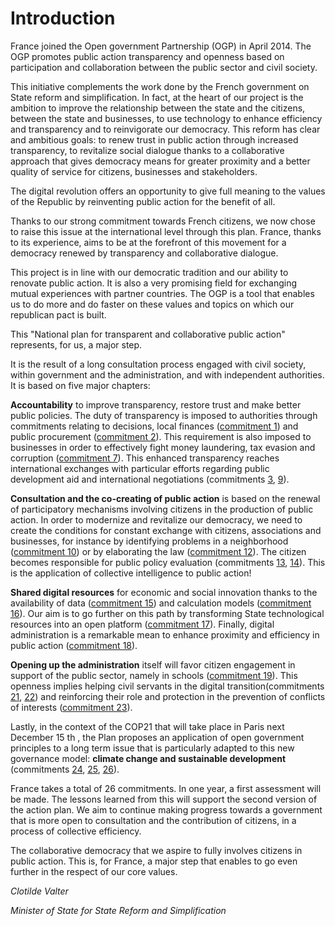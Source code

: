 # Introduction

France joined the Open government Partnership (OGP) in April 2014. The OGP promotes
public action transparency and openness based on participation and collaboration
between the public sector and civil society.

This initiative complements the work done by the French government on State reform and
simplification. In fact, at the heart of our project is the ambition to improve the relationship
between the state and the citizens, between the state and businesses, to use technology to
enhance efficiency and transparency and to reinvigorate our democracy. This reform has
clear and ambitious goals: to renew trust in public action through increased transparency, to
revitalize social dialogue thanks to a collaborative approach that gives democracy means
for greater proximity and a better quality of service for citizens, businesses and stakeholders.

The digital revolution offers an opportunity to give full meaning to the values of the Republic
by reinventing public action for the benefit of all.

Thanks to our strong commitment towards French citizens, we now chose to raise this issue at
the international level through this plan. France, thanks to its experience, aims to be at the
forefront of this movement for a democracy renewed by transparency and collaborative
dialogue.

This project is in line with our democratic tradition and our ability to renovate public action. It
is also a very promising field for exchanging mutual experiences with partner countries. The
OGP is a tool that enables us to do more and do faster on these values and topics on which
our republican pact is built.

This "National plan for transparent and collaborative public action" represents, for us, a
major step.

It is the result of a long consultation process engaged with civil society, within government
and the administration, and with independent authorities. It is based on five major chapters:

**Accountability** to improve transparency, restore trust and make better public policies. The
duty of transparency is imposed to authorities through commitments relating to decisions,
local finances ([commitment 1](ensure-accountability/public-expenditures-and-accounts-transparency/commitment-1.md))
and public procurement ([commitment 2](ensure-accountability/public-expenditures-and-accounts-transparency/commitment-2.md)).
This requirement is also imposed to businesses in order to effectively fight money laundering,
tax evasion and corruption ([commitment 7](ensure-accountability/economic-life-transparency/commitment-7.md)).
This enhanced transparency reaches international exchanges
with particular efforts regarding public development aid and international negotiations
(commitments [3](ensure-accountability/public-expenditures-and-accounts-transparency/commitment-3.md),
[9](ensure-accountability/economic-life-transparency/commitment-9.md)).

**Consultation and the co-creating of public action** is based on the renewal of participatory
mechanisms involving citizens in the production of public action. In order to modernize and
revitalize our democracy, we need to create the conditions for constant exchange with
citizens, associations and businesses, for instance by identifying problems in a neighborhood
([commitment 10](consult-debate-co-create/public-action/commitment-10.md)) or by elaborating
the law ([commitment 12](consult-debate-co-create/public-action/commitment-12.md)).
The citizen becomes responsible for public policy evaluation
(commitments [13](consult-debate-co-create/new-practices/commitment-13.md),
[14](consult-debate-co-create/new-practices/commitment-14.md)).
This is the application of collective intelligence to public action!

**Shared digital resources** for economic and social innovation thanks to the availability of data
([commitment 15](open-resources/commitment-15.md)) and calculation models
([commitment 16](open-resources/commitment-16.md)). Our aim is to go further on this
path by transforming State technological resources into an open platform
([commitment 17](open-resources/commitment-17.md)).
Finally, digital administration is a remarkable mean to enhance proximity and efficiency in
public action ([commitment 18](open-resources/commitment-18.md)).

**Opening up the administration** itself will favor citizen engagement in support of the public
sector, namely in schools ([commitment 19](open-public-administration/citizens-empowerment/commitment-19.md)).
This openness implies helping civil servants in the digital transition(commitments
[21](open-public-administration/openness-and-innovation/commitment-21.md),
[22](open-public-administration/openness-and-innovation/commitment-22.md))
and reinforcing their role and protection in the prevention of conflicts of interests
([commitment 23](open-public-administration/exemplary-behavior/commitment-23.md)).

Lastly, in the context of the COP21 that will take place in Paris next December 15 th , the Plan
proposes an application of open government principles to a long term issue that is
particularly adapted to this new governance model: **climate change and sustainable
development** (commitments [24](climate/commitment-24.md), [25](climate/commitment-25.md),
[26](climate/commitment-26.md)).

France takes a total of 26 commitments. In one year, a first assessment will be made. The
lessons learned from this will support the second version of the action plan. We aim to
continue making progress towards a government that is more open to consultation and the
contribution of citizens, in a process of collective efficiency.

The collaborative democracy that we aspire to fully involves citizens in public action. This is,
for France, a major step that enables to go even further in the respect of our core values.

_Clotilde Valter_

_Minister of State for State Reform and Simplification_
